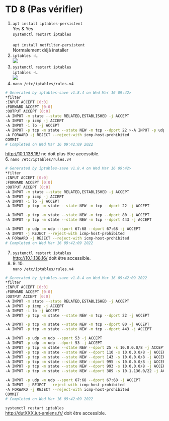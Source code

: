 # TD 8 (Pas vérifier)  
  
1. `apt install iptables-persistent`  
Yes & Yes  
`systemctl restart iptables`  
​  
`apt install netfilter-persistent`  
Normalement déjà installer  
2.  `iptables -L`  
![](https://cdn.discordapp.com/attachments/953586838940053584/953589661564022794/unknown.png)  
5. `systemctl restart iptables`  
`iptables -L`  
![](https://cdn.discordapp.com/attachments/953586838940053584/953591394876940298/unknown.png)  
4. `nano /etc/iptables/rules.v4`  
```bash
# Generated by iptables-save v1.8.4 on Wed Mar 16 09:42>
*filter
:INPUT ACCEPT [0:0]
:FORWARD ACCEPT [0:0]
:OUTPUT ACCEPT [0:0]
-A INPUT -m state --state RELATED,ESTABLISHED -j ACCEPT
-A INPUT -p icmp -j ACCEPT
-A INPUT -i lo -j ACCEPT
-A INPUT -p tcp -m state --state NEW -m tcp --dport 22 >-A INPUT -p udp -m udp --sport 67:68 --dport 67:68 -j A>-A INPUT -j REJECT --reject-with icmp-host-prohibited
-A FORWARD -j REJECT --reject-with icmp-host-prohibited
COMMIT
# Completed on Wed Mar 16 09:42:09 2022
```  
http://10.1.138.16/ ne doit plus être accessible.  
6. `nano /etc/iptables/rules.v4`  
```bash
# Generated by iptables-save v1.8.4 on Wed Mar 16 09:42>
*filter
:INPUT ACCEPT [0:0]
:FORWARD ACCEPT [0:0]
:OUTPUT ACCEPT [0:0]
-A INPUT -m state --state RELATED,ESTABLISHED -j ACCEPT
-A INPUT -p icmp -j ACCEPT
-A INPUT -i lo -j ACCEPT
-A INPUT -p tcp -m state --state NEW -m tcp --dport 22 -j ACCEPT

-A INPUT -p tcp -m state --state NEW -m tcp --dport 80 -j ACCEPT
-A INPUT -p tcp -m state --state NEW -m tcp --dport 443 -j ACCEPT

-A INPUT -p udp -m udp --sport 67:68 --dport 67:68 -j ACCEPT
-A INPUT -j REJECT --reject-with icmp-host-prohibited
-A FORWARD -j REJECT --reject-with icmp-host-prohibited
# Completed on Wed Mar 16 09:42:09 2022
```  
7. `systemctl restart iptables`  
http://10.1.138.16/ doit être accessible.  
8. 9.​ 10.​  
`nano /etc/iptables/rules.v4`  
```bash
# Generated by iptables-save v1.8.4 on Wed Mar 16 09:42:09 2022
*filter
:INPUT ACCEPT [0:0]
:FORWARD ACCEPT [0:0]
:OUTPUT ACCEPT [0:0]
-A INPUT -m state --state RELATED,ESTABLISHED -j ACCEPT
-A INPUT -p icmp -j ACCEPT
-A INPUT -i lo -j ACCEPT
-A INPUT -p tcp -m state --state NEW -m tcp --dport 22 -j ACCEPT

-A INPUT -p tcp -m state --state NEW -m tcp --dport 80 -j ACCEPT
-A INPUT -p tcp -m state --state NEW -m tcp --dport 443 -j ACCEPT

-A INPUT -p udp -m udp --sport 53 -j ACCEPT
-A INPUT -p udp -m udp --dport 53 -j ACCEPT
-A INPUT -p tcp -m state --state NEW --dport 25 -s 10.0.0.0/8 -j ACCEPT
-A INPUT -p tcp -m state --state NEW --dport 110 -s 10.0.0.0/8 -j ACCEPT
-A INPUT -p tcp -m state --state NEW --dport 143 -s 10.0.0.0/8 -j ACCEPT
-A INPUT -p tcp -m state --state NEW --dport 995 -s 10.0.0.0/8 -j ACCEPT
-A INPUT -p tcp -m state --state NEW --dport 993 -s 10.0.0.0/8 -j ACCEPT
-A INPUT -p tcp -m state --state NEW --dport 389 -s 10.1.136.0/22 -j ACCEPT

-A INPUT -p udp -m udp --sport 67:68 --dport 67:68 -j ACCEPT
-A INPUT -j REJECT --reject-with icmp-host-prohibited
-A FORWARD -j REJECT --reject-with icmp-host-prohibited
COMMIT
# Completed on Wed Mar 16 09:42:09 2022
```  
`systemctl restart iptables`  
http://dutXXX.iut-amiens.fr/ doit être accessible.  
